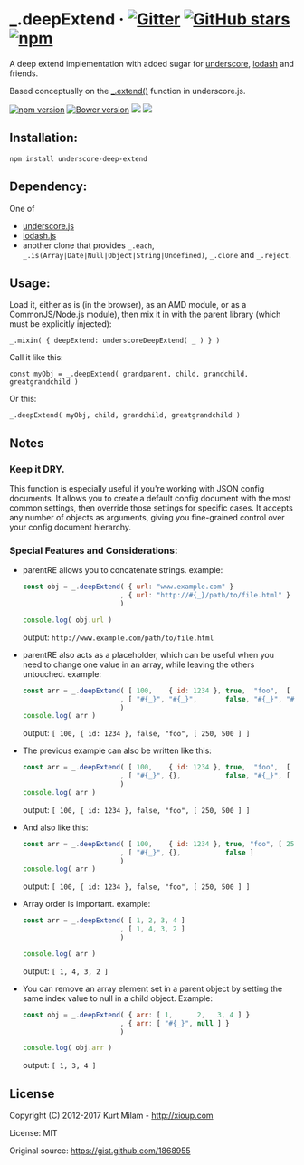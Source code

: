 # <a id="deepExtend"></a> _.deepExtend &middot; [![Gitter](https://img.shields.io/gitter/room/xioup/chat.js.svg)](https://gitter.im/xioup/chat) [![GitHub stars](https://img.shields.io/github/stars/xioup/underscoredeepextend.svg?style=social)](https://github.com/xioup/underscoredeepextend) [![npm](https://img.shields.io/npm/dt/underscore-deep-extend.svg)](https://www.npmjs.com/package/underscore-deep-extend)

A deep extend implementation with added sugar for [underscore](http://underscorejs.org/), [lodash](http://lodash.com/) and friends.

Based conceptually on the [_.extend()](http://underscorejs.org/#extend) function in underscore.js.

[![npm version](https://badge.fury.io/js/underscore-deep-extend.svg)](http://badge.fury.io/js/underscore-deep-extend)
[![Bower version](https://badge.fury.io/bo/underscore-deep-extend.svg)](https://badge.fury.io/bo/underscore-deep-extend)
[![](https://david-dm.org/xioup/underscoredeepextend.svg)](https://david-dm.org/xioup/underscoredeepextend)
[![](https://david-dm.org/xioup/underscoredeepextend/dev-status.svg)](https://david-dm.org/xioup/underscoredeepextend?type=dev)

## Installation:

    npm install underscore-deep-extend

## Dependency: 

One of 

- [underscore.js](http://underscorejs.org/)
- [lodash.js](http://lodash.com/)
- another clone that provides `_.each`, `_.is(Array|Date|Null|Object|String|Undefined)`, `_.clone` and `_.reject`.

## Usage:

Load it, either as is (in the browser), as an AMD module, or as a CommonJS/Node.js module), then mix it in with the parent library (which must be explicitly injected):

    _.mixin( { deepExtend: underscoreDeepExtend( _ ) } )
    
Call it like this:

    const myObj = _.deepExtend( grandparent, child, grandchild, greatgrandchild )

Or this: 

    _.deepExtend( myObj, child, grandchild, greatgrandchild )

## Notes

### Keep it DRY.

This function is especially useful if you're working with JSON config documents. It allows you to create a default
config document with the most common settings, then override those settings for specific cases. It accepts any
number of objects as arguments, giving you fine-grained control over your config document hierarchy.

### Special Features and Considerations:

- parentRE allows you to concatenate strings. example:

  ``` Javascript
  const obj = _.deepExtend( { url: "www.example.com" }
                          , { url: "http://#{_}/path/to/file.html" } 
                          )
  
  console.log( obj.url )
  ```
  output: `http://www.example.com/path/to/file.html`

- parentRE also acts as a placeholder, which can be useful when you need to change one value in an array, while
  leaving the others untouched. example:

  ``` Javascript
  const arr = _.deepExtend( [ 100,    { id: 1234 }, true,  "foo",  [ 250, 500] ]
                          , [ "#{_}", "#{_}",       false, "#{_}", "#{_}" ]
                          )
  console.log( arr )
  ```
  output: `[ 100, { id: 1234 }, false, "foo", [ 250, 500 ] ]`

- The previous example can also be written like this:

  ``` Javascript
  const arr = _.deepExtend( [ 100,    { id: 1234 }, true,  "foo",  [ 250, 500 ] ]
                          , [ "#{_}", {},           false, "#{_}", [ ] ]
                          )
  console.log( arr )
  ```
  output: `[ 100, { id: 1234 }, false, "foo", [ 250, 500 ] ]`

- And also like this:

  ``` Javascript
  const arr = _.deepExtend( [ 100,    { id: 1234 }, true, "foo", [ 250, 500 ] ]
                          , [ "#{_}", {},           false ]
                          )
  console.log( arr )
  ```
  output: `[ 100, { id: 1234 }, false, "foo", [ 250, 500 ] ]`

- Array order is important. example:

  ``` Javascript
  const arr = _.deepExtend( [ 1, 2, 3, 4 ]
                          , [ 1, 4, 3, 2 ]
                          )

  console.log( arr )
  ```
  output: `[ 1, 4, 3, 2 ]`


- You can remove an array element set in a parent object by setting the same index value to null in a child object. Example:

  ``` Javascript
  const obj = _.deepExtend( { arr: [ 1,      2,   3, 4 ] }
                          , { arr: [ "#{_}", null ] }
                          )
  
  console.log( obj.arr )
  ```
  output: `[ 1, 3, 4 ]`
  
## License

Copyright (C) 2012-2017 Kurt Milam - http://xioup.com 

License: MIT

Original source: https://gist.github.com/1868955
